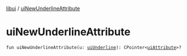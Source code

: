 [libui](README.md) / [uiNewUnderlineAttribute](ui-new-underline-attribute.md)

# uiNewUnderlineAttribute

`fun uiNewUnderlineAttribute(u: `[`uiUnderline`](ui-underline.md)`): CPointer<`[`uiAttribute`](ui-attribute.md)`>?`

